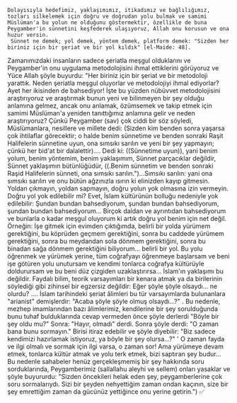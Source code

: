
    Dolayısıyla hedefimiz, yaklaşımımız, itikadımız ve bağlılığımız, tozları silkelemek için doğru ve doğrudan yolu bulmak ve samimi Müslüman'a bu yolun ne olduğunu göstermektir, özellikle de buna Peygamber'in sünnetini keşfederek ulaşıyoruz, Allah onu korusun ve ona huzur versin.
     Sünnet ne demek; yol demek, yöntem demek, platform demek: "Sizden her biriniz için bir şeriat ve bir yol kıldık" [el-Maide: 48].
Zamanımızdaki insanların sadece şeriatla meşgul olduklarını ve Peygamber'in onu uygulama metodolojisini ihmal ettiklerini görüyoruz ve Yüce Allah şöyle buyurdu: "Her biriniz için bir şeriat ve bir metodoloji yarattık.
Neden şeriatla meşgul oluyorlar ve metodolojiyi ihmal ediyorlar? Ayet her ikisinden de bahsediyor!
    İşte bu yüzden nübüvvet metodolojisini araştırıyoruz ve araştırmak bunun yeni ve bilinmeyen bir şey olduğu anlamına gelmez, ancak onu anlamak, özümsemek ve takip etmek için samimi Müslüman'a yeniden tanıttığımız anlamına gelir ve neden araştırıyoruz? Çünkü Peygamber (sav) çok ciddi bir söz söyledi, Müslümanlara, nesillere ve millete dedi: (Sizden kim benden sonra yaşarsa çok ihtilaflar görecektir; o halde benim sünnetime ve benden sonraki Raşit Halifelerin sünnetine uyun, ona sımsıkı sarılın ve yeni bir şey yapmayın; çünkü her bid'at bir dalalettir)....
Dedi ki: ((Sünnetime uyun)), yani benim yolum, benim yöntemim, benim yaklaşımım, Sünnet parçacıklar değildir, Sünnet yaklaşımın bütünlüğüdür, ((.Benim sünnetim ve benden sonraki Raşid Halifelerin sünneti, ona sımsıkı sarılın.")...Sımsıkı sarılın: yani ona sımsıkı sarılın ve onu bütün ağzınızla ısırın ki elinizden kayıp gitmesin. Yoldan çıkmayın, yoldan sapmayın, doğru yolun yok olmasına izin vermeyin.
    Doğru yol yok edilebilir mi? Evet, İslam kültürünün bolluğu nedeniyle yok edilebilir: Şundan bundan bahsediyorum, şundan bundan bahsediyorum, şundan bundan bahsediyorum... Birçok daldan ve ayrıntıdan bahsediyorum ve bunlarla o kadar meşgul oluyorum ki artık doğru yol benim için net değil.
   Örneğin: İşe gitmek için evimden çıktığımda, belirli bir yolda yürümem gerektiğini, bu köprüden geçmem gerektiğini, sonra bu caddede yürümem gerektiğini, sonra bu meydandan sola dönmem gerektiğini, sonra bu binadan sağa dönmem gerektiğini biliyorum... belirli bir yol. Bu yolu öğrenmek ve yürümek yerine, tüm coğrafyayı öğrenmeye başlarsam ve beni işe götüren yolu unutursam ve kendimi tonlarca coğrafya kültürüyle doldurursam ve bu beni düz çizgiden uzaklaştırırsa... İslam'ın yaklaşımı bu değildir.
   Faydalı bilim, teorik varsayımları bir kenara atmak ya da birilerinin söylediği gibi zihinsel bir egzersiz değildir: Eğer şöyle şöyle olsaydı... ne olurdu? .... İslam tarihindeki şeriat âlimleri bu tür varsayımlarda bulunanlara "arianist" demişlerdir: "Acaba şöyle şöyle olmuş olsaydı...?" .
         Bu nedenle, mezhep imamlarından bazı âlimlerimiz, kendilerine bir şey sorulduğunda bunu tuhaf bulduklarında cevap vermeden önce şöyle derlerdi "Böyle bir şey oldu mu?" Sonra: "Hayır, olmadı" derdi. Sonra şöyle derdi: "O zaman bana bunu sormayın." Birisi itiraz edebilir ve şöyle diyebilir: "Biz sadece kendimizi hazırlamak istiyoruz, ya böyle bir şey olursa...?"
' O zaman fayda ve ilgi olmalı ve sormak için ilgi varsa, o zaman sor! Ama yürümeye devam etmek, tonlarca kültür atmak ve yolu terk etmek, bizi saptıran şey budur...
        Bu nedenle sahabeler henüz gerçekleşmemiş bir şey hakkında soru sorduklarında, Peygamberimiz (sallallahu aleyhi ve sellem) onları yasaklar ve şöyle buyururdu: "Sizden öncekileri helak eden şey, peygamberlerine çok soru sormalarıydı. Sizi bir şeyden nehyettiğim zaman ondan kaçının, size bir şey emrettiğim zaman da gücünüz yettiğince onu yerine getirin.") ✅
